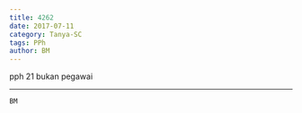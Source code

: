```yaml
---
title: 4262
date: 2017-07-11
category: Tanya-SC
tags: PPh
author: BM
---
```


pph 21 bukan pegawai

---



`BM`
